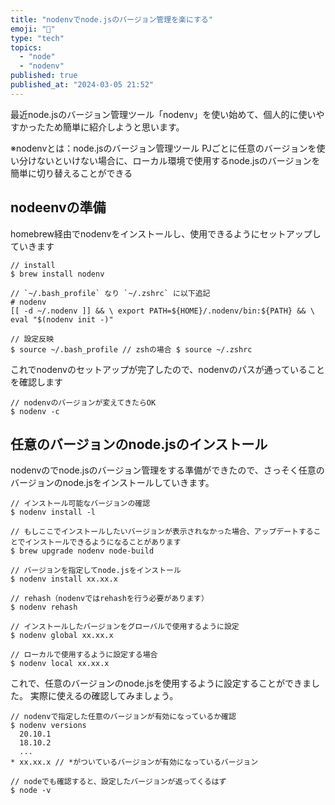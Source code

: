 ```yaml
---
title: "nodenvでnode.jsのバージョン管理を楽にする"
emoji: "🤖"
type: "tech"
topics:
  - "node"
  - "nodenv"
published: true
published_at: "2024-03-05 21:52"
---
```


最近node.jsのバージョン管理ツール「nodenv」を使い始めて、個人的に使いやすかったため簡単に紹介しようと思います。

※nodenvとは：node.jsのバージョン管理ツール
PJごとに任意のバージョンを使い分けないといけない場合に、ローカル環境で使用するnode.jsのバージョンを簡単に切り替えることができる

## nodeenvの準備
homebrew経由でnodenvをインストールし、使用できるようにセットアップしていきます
```command
// install
$ brew install nodenv

// `~/.bash_profile` なり `~/.zshrc` に以下追記
# nodenv
[[ -d ~/.nodenv ]] && \ export PATH=${HOME}/.nodenv/bin:${PATH} && \ eval "$(nodenv init -)"

// 設定反映
$ source ~/.bash_profile // zshの場合 $ source ~/.zshrc
```
これでnodenvのセットアップが完了したので、nodenvのパスが通っていることを確認します
```command
// nodenvのバージョンが変えてきたらOK
$ nodenv -c
```

## 任意のバージョンのnode.jsのインストール
nodenvのでnode.jsのバージョン管理をする準備ができたので、さっそく任意のバージョンのnode.jsをインストールしていきます。
```command
// インストール可能なバージョンの確認
$ nodenv install -l

// もしここでインストールしたいバージョンが表示されなかった場合、アップデートすることでインストールできるようになることがあります
$ brew upgrade nodenv node-build

// バージョンを指定してnode.jsをインストール
$ nodenv install xx.xx.x

// rehash（nodenvではrehashを行う必要があります）
$ nodenv rehash

// インストールしたバージョンをグローバルで使用するように設定
$ nodenv global xx.xx.x

// ローカルで使用するように設定する場合
$ nodenv local xx.xx.x
```
これで、任意のバージョンのnode.jsを使用するように設定することができました。
実際に使えるの確認してみましょう。
```command
// nodenvで指定した任意のバージョンが有効になっているか確認
$ nodenv versions
  20.10.1
  18.10.2
  ...
* xx.xx.x // *がついているバージョンが有効になっているバージョン

// nodeでも確認すると、設定したバージョンが返ってくるはず
$ node -v
```